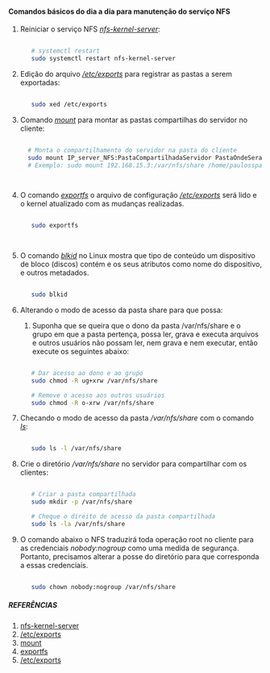 #### Comandos básicos do dia a dia para manutenção do serviço NFS

1. Reiniciar o serviço NFS _[nfs-kernel-server](https://manpages.debian.org/testing/nfs-kernel-server/mountd.8.en.html)_:

   ```sh

      # systemctl restart
      sudo systemctl restart nfs-kernel-server


   ```

2. Edição do arquivo  _[/etc/exports](https://linux.die.net/man/5/exports)_ para registrar as pastas a serem exportadas:

   ```sh

      sudo xed /etc/exports

   ```

3. Comando _[mount](https://linux.die.net/man/8/mount/)_ para montar as pastas compartilhas do servidor no cliente:

   ```sh

     # Monta o compartilhamento do servidor na pasta do cliente
     sudo mount IP_server_NFS:PastaCompartilhadaServidor PastaOndeSeraMontadaCliente
     # Exemplo: sudo mount 192.168.15.3:/var/nfs/share /home/paulosspacheco/v/share

 

   ```

4. O comando _[exportfs](https://linux.die.net/man/8/exportfs)_ o arquivo de configuração _[/etc/exports](https://linux.die.net/man/5/exports)_ será lido e o kernel atualizado com as mudanças realizadas.

   ```sh

      sudo exportfs

      
   ```

5. O comando _[blkid](https://linux.die.net/man/8/blkid)_ no Linux mostra que tipo de conteúdo um dispositivo de bloco (discos) contém e os seus atributos como nome do dispositivo, e outros metadados.

   ```sh

      sudo blkid


   ```

6. Alterando o modo de acesso da pasta share para que possa:
   1. Suponha que se queira que o dono da pasta /var/nfs/share e o grupo em que a pasta pertença, possa ler, grava e executa arquivos e outros usuários não possam ler, nem grava e nem executar, então execute os seguintes abaixo:

   ```sh

      # Dar acesso ao dono e ao grupo 
      sudo chmod -R ug+xrw /var/nfs/share  

      # Remove o acesso aos outros usuários
      sudo chmod -R o-xrw /var/nfs/share       

   ```

7. Checando o modo de acesso da pasta _/var/nfs/share_ com o comando _[ls](https://man7.org/linux/man-pages/man1/ls.1.html)_:

   ```sh

      sudo ls -l /var/nfs/share 

   ```

8. Crie o diretório _/var/nfs/share_ no servidor para compartilhar com os clientes:
  
   ```sh

      # Criar a pasta compartilhada
      sudo mkdir -p /var/nfs/share

      # Cheque o direito de acesso da pasta compartilhada
      sudo ls -la /var/nfs/share

   ```

9. O comando abaixo o NFS traduzirá toda operação root no cliente para as credenciais _nobody:nogroup_ como uma medida de segurança. Portanto, precisamos alterar a posse do diretório para que corresponda a essas credenciais.

   ```sh

      sudo chown nobody:nogroup /var/nfs/share       

   ```

##### REFERÊNCIAS

1. [nfs-kernel-server](https://manpages.debian.org/testing/nfs-kernel-server/mountd.8.en.html)
2. [/etc/exports](https://linux.die.net/man/5/exports)
3. [mount](https://linux.die.net/man/8/mount/)
4. [exportfs](https://linux.die.net/man/8/exportfs)
5. [/etc/exports](https://linux.die.net/man/5/exports)